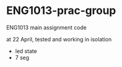 # ENG1013-prac-group
ENG1013 main assignment code

at 22 April, tested and working in isolation
- led state
- 7 seg